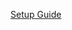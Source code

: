 [Setup Guide](https://github.com/AegeusEvander/Brave-Fencer-Musashi-AP-World/blob/main/docs/setup_en.md)
